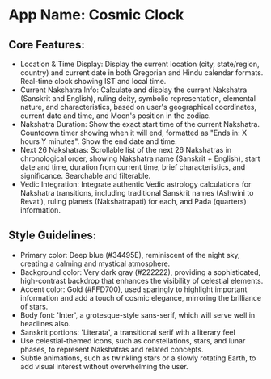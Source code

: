 # **App Name**: Cosmic Clock

## Core Features:

- Location & Time Display: Display the current location (city, state/region, country) and current date in both Gregorian and Hindu calendar formats. Real-time clock showing IST and local time.
- Current Nakshatra Info: Calculate and display the current Nakshatra (Sanskrit and English), ruling deity, symbolic representation, elemental nature, and characteristics, based on user's geographical coordinates, current date and time, and Moon's position in the zodiac.
- Nakshatra Duration: Show the exact start time of the current Nakshatra. Countdown timer showing when it will end, formatted as "Ends in: X hours Y minutes". Show the end date and time.
- Next 26 Nakshatras: Scrollable list of the next 26 Nakshatras in chronological order, showing Nakshatra name (Sanskrit + English), start date and time, duration from current time, brief characteristics, and significance.  Searchable and filterable.
- Vedic Integration: Integrate authentic Vedic astrology calculations for Nakshatra transitions, including traditional Sanskrit names (Ashwini to Revati), ruling planets (Nakshatrapati) for each, and Pada (quarters) information.

## Style Guidelines:

- Primary color: Deep blue (#34495E), reminiscent of the night sky, creating a calming and mystical atmosphere.
- Background color: Very dark gray (#222222), providing a sophisticated, high-contrast backdrop that enhances the visibility of celestial elements.
- Accent color: Gold (#FFD700), used sparingly to highlight important information and add a touch of cosmic elegance, mirroring the brilliance of stars.
- Body font: 'Inter', a grotesque-style sans-serif, which will serve well in headlines also.
- Sanskrit portions: 'Literata', a transitional serif with a literary feel
- Use celestial-themed icons, such as constellations, stars, and lunar phases, to represent Nakshatras and related concepts.
- Subtle animations, such as twinkling stars or a slowly rotating Earth, to add visual interest without overwhelming the user.